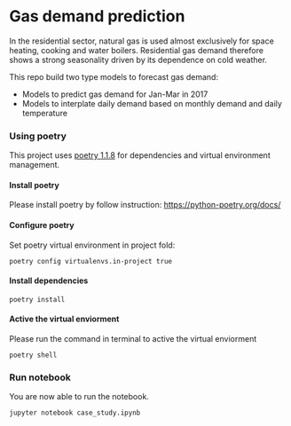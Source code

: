 Gas demand prediction
===============
In the residential sector, natural gas is used almost exclusively for space heating, cooking
and water boilers. Residential gas demand therefore shows a strong seasonality driven by
its dependence on cold weather.

This repo build two type models to forecast gas demand: 
- Models to predict gas demand for Jan-Mar in 2017
- Models to interplate daily demand based on monthly demand and daily temperature

### Using poetry
This project uses [poetry 1.1.8](https://poetry.eustace.io/docs/) for dependencies and virtual environment management.

#### Install poetry
Please install poetry by follow instruction: https://python-poetry.org/docs/

#### Configure poetry
Set poetry virtual environment in project fold: 
```
poetry config virtualenvs.in-project true
```

#### Install dependencies
```
poetry install
```

#### Active the virtual enviorment
Please run the command in terminal to active the virtual enviorment
```
poetry shell
```
### Run notebook
You are now able to run the notebook.
```bash
jupyter notebook case_study.ipynb
```

